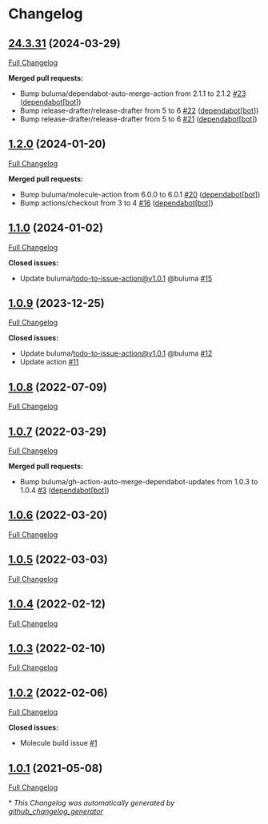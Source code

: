 # Changelog

## [24.3.31](https://github.com/buluma/ansible-role-logrotate/tree/24.3.31) (2024-03-29)

[Full Changelog](https://github.com/buluma/ansible-role-logrotate/compare/1.2.0...24.3.31)

**Merged pull requests:**

- Bump buluma/dependabot-auto-merge-action from 2.1.1 to 2.1.2 [\#23](https://github.com/buluma/ansible-role-logrotate/pull/23) ([dependabot[bot]](https://github.com/apps/dependabot))
- Bump release-drafter/release-drafter from 5 to 6 [\#22](https://github.com/buluma/ansible-role-logrotate/pull/22) ([dependabot[bot]](https://github.com/apps/dependabot))
- Bump release-drafter/release-drafter from 5 to 6 [\#21](https://github.com/buluma/ansible-role-logrotate/pull/21) ([dependabot[bot]](https://github.com/apps/dependabot))

## [1.2.0](https://github.com/buluma/ansible-role-logrotate/tree/1.2.0) (2024-01-20)

[Full Changelog](https://github.com/buluma/ansible-role-logrotate/compare/1.1.0...1.2.0)

**Merged pull requests:**

- Bump buluma/molecule-action from 6.0.0 to 6.0.1 [\#20](https://github.com/buluma/ansible-role-logrotate/pull/20) ([dependabot[bot]](https://github.com/apps/dependabot))
- Bump actions/checkout from 3 to 4 [\#16](https://github.com/buluma/ansible-role-logrotate/pull/16) ([dependabot[bot]](https://github.com/apps/dependabot))

## [1.1.0](https://github.com/buluma/ansible-role-logrotate/tree/1.1.0) (2024-01-02)

[Full Changelog](https://github.com/buluma/ansible-role-logrotate/compare/1.0.9...1.1.0)

**Closed issues:**

- Update buluma/todo-to-issue-action@v1.0.1 @buluma [\#15](https://github.com/buluma/ansible-role-logrotate/issues/15)

## [1.0.9](https://github.com/buluma/ansible-role-logrotate/tree/1.0.9) (2023-12-25)

[Full Changelog](https://github.com/buluma/ansible-role-logrotate/compare/1.0.8...1.0.9)

**Closed issues:**

- Update buluma/todo-to-issue-action@v1.0.1 @buluma [\#12](https://github.com/buluma/ansible-role-logrotate/issues/12)
- Update action [\#11](https://github.com/buluma/ansible-role-logrotate/issues/11)

## [1.0.8](https://github.com/buluma/ansible-role-logrotate/tree/1.0.8) (2022-07-09)

[Full Changelog](https://github.com/buluma/ansible-role-logrotate/compare/1.0.7...1.0.8)

## [1.0.7](https://github.com/buluma/ansible-role-logrotate/tree/1.0.7) (2022-03-29)

[Full Changelog](https://github.com/buluma/ansible-role-logrotate/compare/1.0.6...1.0.7)

**Merged pull requests:**

- Bump buluma/gh-action-auto-merge-dependabot-updates from 1.0.3 to 1.0.4 [\#3](https://github.com/buluma/ansible-role-logrotate/pull/3) ([dependabot[bot]](https://github.com/apps/dependabot))

## [1.0.6](https://github.com/buluma/ansible-role-logrotate/tree/1.0.6) (2022-03-20)

[Full Changelog](https://github.com/buluma/ansible-role-logrotate/compare/1.0.5...1.0.6)

## [1.0.5](https://github.com/buluma/ansible-role-logrotate/tree/1.0.5) (2022-03-03)

[Full Changelog](https://github.com/buluma/ansible-role-logrotate/compare/1.0.4...1.0.5)

## [1.0.4](https://github.com/buluma/ansible-role-logrotate/tree/1.0.4) (2022-02-12)

[Full Changelog](https://github.com/buluma/ansible-role-logrotate/compare/1.0.3...1.0.4)

## [1.0.3](https://github.com/buluma/ansible-role-logrotate/tree/1.0.3) (2022-02-10)

[Full Changelog](https://github.com/buluma/ansible-role-logrotate/compare/1.0.2...1.0.3)

## [1.0.2](https://github.com/buluma/ansible-role-logrotate/tree/1.0.2) (2022-02-06)

[Full Changelog](https://github.com/buluma/ansible-role-logrotate/compare/1.0.1...1.0.2)

**Closed issues:**

- Molecule build issue [\#1](https://github.com/buluma/ansible-role-logrotate/issues/1)

## [1.0.1](https://github.com/buluma/ansible-role-logrotate/tree/1.0.1) (2021-05-08)

[Full Changelog](https://github.com/buluma/ansible-role-logrotate/compare/55ada4f55fc22d2f83c934887a558a6fe49214df...1.0.1)



\* *This Changelog was automatically generated by [github_changelog_generator](https://github.com/github-changelog-generator/github-changelog-generator)*
